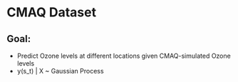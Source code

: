 # CMAQ Dataset

## Goal:
- Predict Ozone levels at different locations given CMAQ-simulated Ozone levels
- y(s_t) | X ~ Gaussian Process
